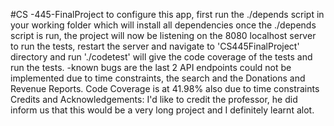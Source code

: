 #CS -445-FinalProject
to configure this app,
first run the ./depends script in your working folder which will install all dependencies
once the ./depends script is run, the project will now be listening on the 8080 localhost server
to run the tests, restart the server and navigate to 'CS445FinalProject' directory and run './codetest' will give the code coverage of the tests and run the tests.
-known bugs are the last 2 API endpoints could not be implemented due to time constraints, the search and the Donations and Revenue Reports. Code Coverage is at 41.98% also due to time constraints
Credits and Acknowledgements:
I'd like to credit the professor, he did inform us that this would be a very long project and I definitely learnt alot.

